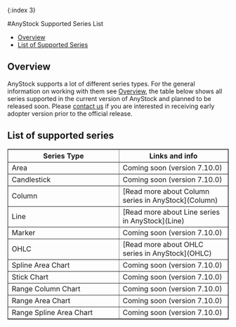 {:index 3}

#AnyStock Supported Series List

* [Overview](#overview)
* [List of Supported Series](#list_of_supported_series)


## Overview

AnyStock supports a lot of different series types. For the general information on working with them see [Overview](Overview), the table below shows all series supported in the current version of AnyStock and planned to be released soon. Please [contact us](https://support.anychart.com/) if you are interested in receiving early adopter version prior to the official release.

## List of supported series

<table width="750" border="1" class="dtTABLE">
<tbody><tr>
<th width="350"><b>Series Type</b></th>
<th width="350"><b>Links and info</b></th>
</tr>
<tr>
<td>Area</td>
<td>Coming soon (version 7.10.0)</td>
</tr>
<tr>
<td>Candlestick</td>
<td>Coming soon (version 7.10.0)</td>
</tr>
<tr>
<td>Column</td>
<td>[Read more about Column series in AnyStock](Column)</td>
</tr>
<tr>
<td>Line</td>
<td>[Read more about Line series in AnyStock](Line)</td>
</tr>
<tr>
<td>Marker</td>
<td>Coming soon (version 7.10.0)</td>
</tr>
<tr>
<td>OHLC</td>
<td>[Read more about OHLC series in AnyStock](OHLC)</td>
</tr>
<tr>
<td>Spline Area Chart</td>
<td>Coming soon (version 7.10.0)</td>
</tr>
<tr>
<td>Stick Chart</td>
<td>Coming soon (version 7.10.0)</td>
</tr>
<tr>
<td>Range Column Chart</td>
<td>Coming soon (version 7.10.0)</td>
</tr>
<tr>
<td>Range Area Chart</td>
<td>Coming soon (version 7.10.0)</td>
</tr>
<tr>
<td>Range Spline Area Chart</td>
<td>Coming soon (version 7.10.0)</td>
</tr>
</tbody></table>


